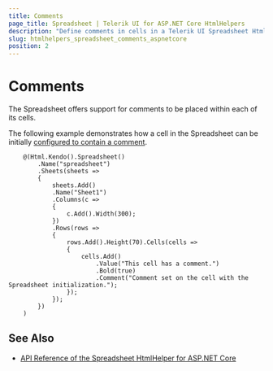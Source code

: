 ```yaml
---
title: Comments
page_title: Spreadsheet | Telerik UI for ASP.NET Core HtmlHelpers
description: "Define comments in cells in a Telerik UI Spreadsheet HtmlHelper for ASP.NET Core (MVC 6 or ASP.NET Core MVC)."
slug: htmlhelpers_spreadsheet_comments_aspnetcore
position: 2
---
```


# Comments

The Spreadsheet offers support for comments to be placed within each of its cells.

The following example demonstrates how a cell in the Spreadsheet can be initially [configured to contain a comment](https://docs.telerik.com/kendo-ui/api/javascript/ui/spreadsheet/configuration/sheets.rows.cells.comment).

```
    @(Html.Kendo().Spreadsheet()
        .Name("spreadsheet")
        .Sheets(sheets =>
        {
            sheets.Add()
            .Name("Sheet1")
            .Columns(c =>
            {
                c.Add().Width(300);
            })
            .Rows(rows =>
            {
                rows.Add().Height(70).Cells(cells =>
                {
                    cells.Add()
                        .Value("This cell has a comment.")
                        .Bold(true)
                        .Comment("Comment set on the cell with the Spreadsheet initialization.");
                });
            });
        })
    )
```

## See Also

* [API Reference of the Spreadsheet HtmlHelper for ASP.NET Core](/api/spreadsheet)

